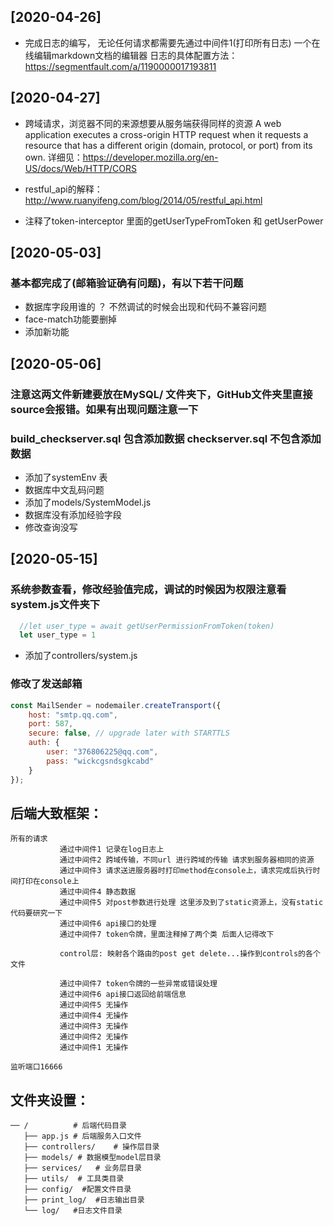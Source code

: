 ## [2020-04-26] 
* 完成日志的编写， 无论任何请求都需要先通过中间件1(打印所有日志)
一个在线编辑markdown文档的编辑器
日志的具体配置方法：https://segmentfault.com/a/1190000017193811 

## [2020-04-27] 
* 跨域请求，浏览器不同的来源想要从服务端获得同样的资源 
A web application executes a cross-origin HTTP request when it requests a resource 
that has a different origin (domain, protocol, or port) from its own.
详细见：https://developer.mozilla.org/en-US/docs/Web/HTTP/CORS 

* restful_api的解释： http://www.ruanyifeng.com/blog/2014/05/restful_api.html

* 注释了token-interceptor 里面的getUserTypeFromToken 和 getUserPower

## [2020-05-03] 
### 基本都完成了(邮箱验证确有问题)，有以下若干问题
* 数据库字段用谁的 ？ 不然调试的时候会出现和代码不兼容问题
* face-match功能要删掉
* 添加新功能

## [2020-05-06] 
### 注意这两文件新建要放在MySQL/ 文件夹下，GitHub文件夹里直接source会报错。如果有出现问题注意一下
### build_checkserver.sql 包含添加数据 checkserver.sql 不包含添加数据 
* 添加了systemEnv 表
* 数据库中文乱码问题
* 添加了models/SystemModel.js
* 数据库没有添加经验字段
* 修改查询没写

## [2020-05-15]
### 系统参数查看，修改经验值完成，调试的时候因为权限注意看system.js文件夹下
```javascript
  //let user_type = await getUserPermissionFromToken(token)
  let user_type = 1
```
* 添加了controllers/system.js
### 修改了发送邮箱
```javascript
const MailSender = nodemailer.createTransport({
    host: "smtp.qq.com",
    port: 587,
    secure: false, // upgrade later with STARTTLS
    auth: {
        user: "376806225@qq.com",
        pass: "wickcgsndsgkcabd"
    }
});
```
## 后端大致框架：
    所有的请求
               通过中间件1 记录在log日志上
               通过中间件2 跨域传输，不同url 进行跨域的传输 请求到服务器相同的资源
               通过中间件3 请求送进服务器时打印method在console上，请求完成后执行时间打印在console上
               通过中间件4 静态数据
               通过中间件5 对post参数进行处理 这里涉及到了static资源上，没有static代码要研究一下
               通过中间件6 api接口的处理
               通过中间件7 token令牌，里面注释掉了两个类 后面人记得改下
               
               control层: 映射各个路由的post get delete...操作到controls的各个文件

               通过中间件7 token令牌的一些异常或错误处理
               通过中间件6 api接口返回给前端信息
               通过中间件5 无操作
               通过中间件4 无操作
               通过中间件3 无操作
               通过中间件2 无操作
               通过中间件1 无操作
    
    监听端口16666



## 文件夹设置：

    ── /          # 后端代码目录
       ├── app.js # 后端服务入口文件
       ├── controllers/    # 操作层目录    
       ├── models/ # 数据模型model层目录   
       ├── services/   # 业务层目录         
       ├── utils/  # 工具类目录
       ├── config/  #配置文件目录
       ├── print_log/  #日志输出目录
       └── log/   #日志文件目录
